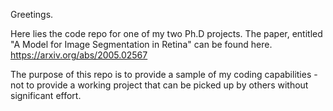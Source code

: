 Greetings. 

Here lies the code repo for one of my two Ph.D projects. The paper, entitled "A Model for Image Segmentation in Retina" can be found here. https://arxiv.org/abs/2005.02567

The purpose of this repo is to provide a sample of my coding capabilities - not to provide a working project that can be picked up by others without significant effort. 

